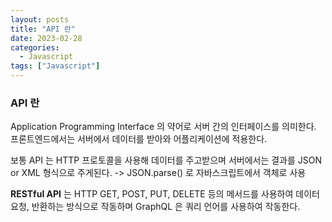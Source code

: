 ```yaml
---
layout: posts
title: "API 란"
date: 2023-02-28
categories:
  - Javascript
tags: ["Javascript"]
---
```


### API 란

Application Programming Interface 의 약어로 서버 간의 인터페이스를 의미한다.
프론트엔드에서는 서버에서 데이터를 받아와 어플리케이션에 적용한다.

보통 API 는 HTTP 프로토콜을 사용해 데이터를 주고받으며 서버에서는 결과를 JSON or XML 형식으로 주게된다. -> JSON.parse() 로 자바스크립트에서 객체로 사용

**RESTful API** 는 HTTP GET, POST, PUT, DELETE 등의 메서드를 사용하여 데이터 요청, 반환하는 방식으로 작동하며 GraphQL 은 쿼리 언어를 사용하여 작동한다.
